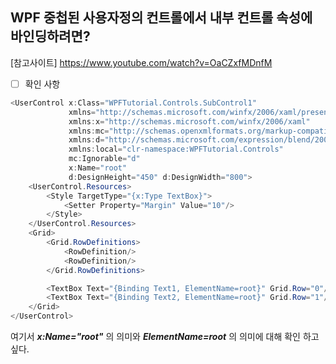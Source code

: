 ## WPF 중첩된 사용자정의 컨트롤에서 내부 컨트롤 속성에 바인딩하려면?   
[참고사이트] https://www.youtube.com/watch?v=OaCZxfMDnfM   

- [ ] 확인 사항

```csharp
<UserControl x:Class="WPFTutorial.Controls.SubControl1"
             xmlns="http://schemas.microsoft.com/winfx/2006/xaml/presentation"
             xmlns:x="http://schemas.microsoft.com/winfx/2006/xaml"
             xmlns:mc="http://schemas.openxmlformats.org/markup-compatibility/2006" 
             xmlns:d="http://schemas.microsoft.com/expression/blend/2008" 
             xmlns:local="clr-namespace:WPFTutorial.Controls"
             mc:Ignorable="d" 
             x:Name="root"
             d:DesignHeight="450" d:DesignWidth="800">
    <UserControl.Resources>
        <Style TargetType="{x:Type TextBox}">
            <Setter Property="Margin" Value="10"/>
        </Style>
    </UserControl.Resources>
    <Grid>
        <Grid.RowDefinitions>
            <RowDefinition/>
            <RowDefinition/>
        </Grid.RowDefinitions>

        <TextBox Text="{Binding Text1, ElementName=root}" Grid.Row="0"/>
        <TextBox Text="{Binding Text2, ElementName=root}" Grid.Row="1"/>
    </Grid>
</UserControl>
```
여기서 _**x:Name="root"**_ 의 의미와 _**ElementName=root**_ 의 의미에 대해 확인 하고 싶다.   
